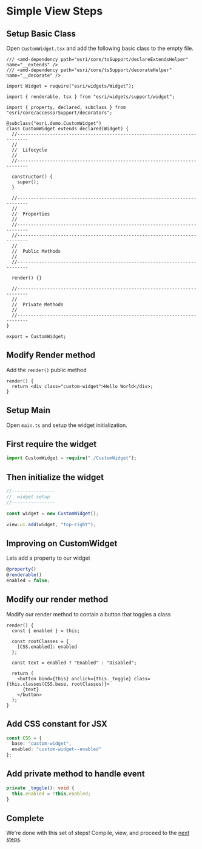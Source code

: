 # Simple View Steps

## Setup Basic Class

Open `CustomWidget.tsx` and add the following basic class to the empty file.

```tsx
/// <amd-dependency path="esri/core/tsSupport/declareExtendsHelper" name="__extends" />
/// <amd-dependency path="esri/core/tsSupport/decorateHelper" name="__decorate" />

import Widget = require("esri/widgets/Widget");

import { renderable, tsx } from "esri/widgets/support/widget";

import { property, declared, subclass } from "esri/core/accessorSupport/decorators";

@subclass("esri.demo.CustomWidget")
class CustomWidget extends declared(Widget) {
  //--------------------------------------------------------------------------
  //
  //  Lifecycle
  //
  //--------------------------------------------------------------------------

  constructor() {
    super();
  }

  //--------------------------------------------------------------------------
  //
  //  Properties
  //
  //--------------------------------------------------------------------------
  //--------------------------------------------------------------------------
  //
  //  Public Methods
  //
  //--------------------------------------------------------------------------

  render() {}

  //--------------------------------------------------------------------------
  //
  //  Private Methods
  //
  //--------------------------------------------------------------------------
}

export = CustomWidget;
```

## Modify Render method

Add the `render()` public method

```tsx
render() {
  return <div class="custom-widget">Hello World</div>;
}
```

## Setup Main

Open `main.ts` and setup the widget initialization.

## First require the widget

```ts
import CustomWidget = require("./CustomWidget");
```

## Then initialize the widget

```ts
//----------------
//  widget setup
//----------------

const widget = new CustomWidget();

view.ui.add(widget, "top-right");
```

## Improving on CustomWidget

Lets add a property to our widget

```ts
@property()
@renderable()
enabled = false;
```

## Modify our render method

Modify our render method to contain a button that toggles a class

```tsx
render() {
  const { enabled } = this;

  const rootClasses = {
    [CSS.enabled]: enabled
  };

  const text = enabled ? "Enabled" : "Disabled";

  return (
    <button bind={this} onclick={this._toggle} class={this.classes(CSS.base, rootClasses)}>
      {text}
    </button>
  );
}
```

## Add CSS constant for JSX

```ts
const CSS = {
  base: "custom-widget",
  enabled: "custom-widget--enabled"
};
```

## Add private method to handle event

```ts
private _toggle(): void {
  this.enabled = !this.enabled;
}
```

## Complete

We're done with this set of steps! Compile, view, and proceed to the [next steps](../4-updated-view/STEPS.md).
